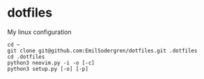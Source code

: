 # dotfiles
My linux configuration

```
cd ~
git clone git@github.com:EmilSodergren/dotfiles.git .dotfiles
cd .dotfiles
python3 neovim.py -i -o [-c]
python3 setup.py [-o] [-p]
```

